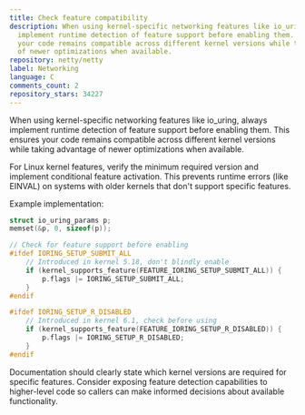 ```yaml
---
title: Check feature compatibility
description: When using kernel-specific networking features like io_uring, always
  implement runtime detection of feature support before enabling them. This ensures
  your code remains compatible across different kernel versions while taking advantage
  of newer optimizations when available.
repository: netty/netty
label: Networking
language: C
comments_count: 2
repository_stars: 34227
---
```


When using kernel-specific networking features like io_uring, always implement runtime detection of feature support before enabling them. This ensures your code remains compatible across different kernel versions while taking advantage of newer optimizations when available.

For Linux kernel features, verify the minimum required version and implement conditional feature activation. This prevents runtime errors (like EINVAL) on systems with older kernels that don't support specific features.

Example implementation:

```c
struct io_uring_params p;
memset(&p, 0, sizeof(p));

// Check for feature support before enabling
#ifdef IORING_SETUP_SUBMIT_ALL
    // Introduced in kernel 5.18, don't blindly enable
    if (kernel_supports_feature(FEATURE_IORING_SETUP_SUBMIT_ALL)) {
        p.flags |= IORING_SETUP_SUBMIT_ALL;
    }
#endif

#ifdef IORING_SETUP_R_DISABLED
    // Introduced in kernel 6.1, check before using
    if (kernel_supports_feature(FEATURE_IORING_SETUP_R_DISABLED)) {
        p.flags |= IORING_SETUP_R_DISABLED;
    }
#endif
```

Documentation should clearly state which kernel versions are required for specific features. Consider exposing feature detection capabilities to higher-level code so callers can make informed decisions about available functionality.